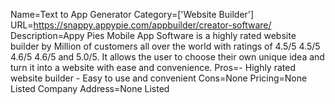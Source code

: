 Name=Text to App Generator
Category=['Website Builder']
URL=https://snappy.appypie.com/appbuilder/creator-software/
Description=Appy Pies Mobile App Software is a highly rated website builder by Million of customers all over the world with ratings of 4.5/5 4.5/5 4.6/5 4.6/5 and 5.0/5. It allows the user to choose their own unique idea and turn it into a website with ease and convenience.
Pros=- Highly rated website builder - Easy to use and convenient
Cons=None
Pricing=None Listed
Company Address=None Listed
